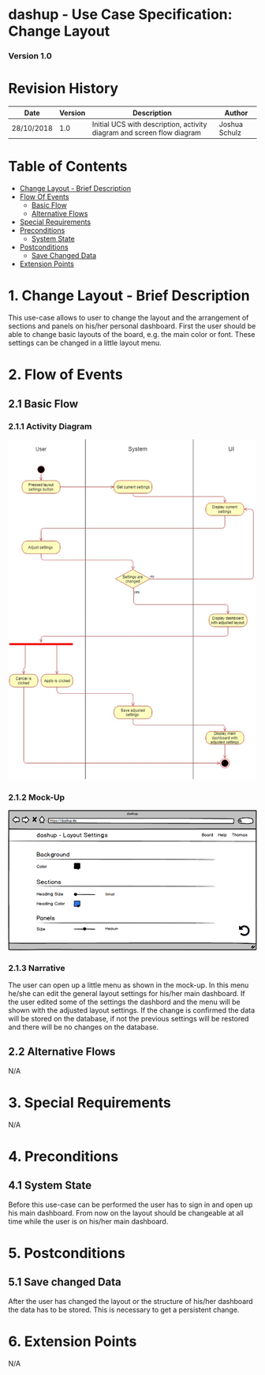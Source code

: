 dashup - Use Case Specification: Change Layout
============================================
### Version 1.0

# Revision History

| Date       | Version | Description                                                            | Author        |
|------------|---------|------------------------------------------------------------------------|---------------|
| 28/10/2018 | 1.0     | Initial UCS with description, activity diagram and screen flow diagram | Joshua Schulz |

# Table of Contents

- [Change Layout - Brief Description](#1-change-layout---brief-description) 
- [Flow Of Events](#2-flow-of-events)
    - [Basic Flow](#21-basic-flow)
    - [Alternative Flows](#22-alternative-flows)
- [Special Requirements](#3-special-requirements)
- [Preconditions](#4-preconditions)
    - [System State](#41-system-state)
- [Postconditions](#5-postconditions) 
    - [Save Changed Data](51-save-changed-data) 
- [Extension Points](#6-extension-points)
 
# 1. Change Layout - Brief Description
This use-case allows to user to change the layout and the arrangement of sections and panels on his/her
personal dashboard. First the user should be able to change basic layouts of the board, e.g. the main color or 
font. These settings can be changed in a little layout menu. 

# 2. Flow of Events

## 2.1 Basic Flow

### 2.1.1 Activity Diagram
<img src="./change_layout.jpg" alt="Use case diagram change layout" />

### 2.1.2 Mock-Up
<img src="../panelStructure/mockups/layout_settings_2.png" alt="Mockup for change of layout" />

### 2.1.3 Narrative
The user can open up a little menu as shown in the mock-up. In this menu he/she can edit the general layout settings
for his/her main dashboard. If the user edited some of the settings the dashbord and the menu will be shown with
the adjusted layout settings. If the change is confirmed the data will be stored on the database, if not the previous
settings will be restored and there will be no changes on the database.

## 2.2 Alternative Flows
N/A

# 3. Special Requirements
N/A

# 4. Preconditions

## 4.1 System State
Before this use-case can be performed the user has to sign in and open up his main dashboard. From now on the layout
should be changeable at all time while the user is on his/her main dashboard.

#  5. Postconditions

## 5.1 Save changed Data
After the user has changed the layout or the structure of his/her dashboard the data has to be stored. This is necessary
to get a persistent change. 

#  6. Extension Points
N/A